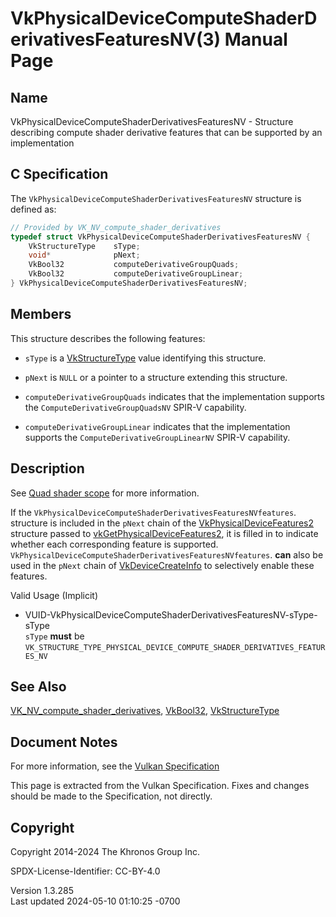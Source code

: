 # VkPhysicalDeviceComputeShaderDerivativesFeaturesNV(3) Manual Page

## Name

VkPhysicalDeviceComputeShaderDerivativesFeaturesNV - Structure
describing compute shader derivative features that can be supported by
an implementation



## <a href="#_c_specification" class="anchor"></a>C Specification

The `VkPhysicalDeviceComputeShaderDerivativesFeaturesNV` structure is
defined as:

``` c
// Provided by VK_NV_compute_shader_derivatives
typedef struct VkPhysicalDeviceComputeShaderDerivativesFeaturesNV {
    VkStructureType    sType;
    void*              pNext;
    VkBool32           computeDerivativeGroupQuads;
    VkBool32           computeDerivativeGroupLinear;
} VkPhysicalDeviceComputeShaderDerivativesFeaturesNV;
```

## <a href="#_members" class="anchor"></a>Members

This structure describes the following features:

- `sType` is a [VkStructureType](https://registry.khronos.org/vulkan/specs/1.3-extensions/man/html/VkStructureType.html) value identifying
  this structure.

- `pNext` is `NULL` or a pointer to a structure extending this
  structure.

- <span id="features-computeDerivativeGroupQuads"></span>
  `computeDerivativeGroupQuads` indicates that the implementation
  supports the `ComputeDerivativeGroupQuadsNV` SPIR-V capability.

- <span id="features-computeDerivativeGroupLinear"></span>
  `computeDerivativeGroupLinear` indicates that the implementation
  supports the `ComputeDerivativeGroupLinearNV` SPIR-V capability.

## <a href="#_description" class="anchor"></a>Description

See <a
href="https://registry.khronos.org/vulkan/specs/1.3-extensions/html/vkspec.html#shaders-scope-quad"
target="_blank" rel="noopener">Quad shader scope</a> for more
information.

If the `VkPhysicalDeviceComputeShaderDerivativesFeaturesNVfeatures`.
structure is included in the `pNext` chain of the
[VkPhysicalDeviceFeatures2](https://registry.khronos.org/vulkan/specs/1.3-extensions/man/html/VkPhysicalDeviceFeatures2.html) structure
passed to
[vkGetPhysicalDeviceFeatures2](https://registry.khronos.org/vulkan/specs/1.3-extensions/man/html/vkGetPhysicalDeviceFeatures2.html), it is
filled in to indicate whether each corresponding feature is supported.
`VkPhysicalDeviceComputeShaderDerivativesFeaturesNVfeatures`. **can**
also be used in the `pNext` chain of
[VkDeviceCreateInfo](https://registry.khronos.org/vulkan/specs/1.3-extensions/man/html/VkDeviceCreateInfo.html) to selectively enable
these features.

Valid Usage (Implicit)

- <a
  href="#VUID-VkPhysicalDeviceComputeShaderDerivativesFeaturesNV-sType-sType"
  id="VUID-VkPhysicalDeviceComputeShaderDerivativesFeaturesNV-sType-sType"></a>
  VUID-VkPhysicalDeviceComputeShaderDerivativesFeaturesNV-sType-sType  
  `sType` **must** be
  `VK_STRUCTURE_TYPE_PHYSICAL_DEVICE_COMPUTE_SHADER_DERIVATIVES_FEATURES_NV`

## <a href="#_see_also" class="anchor"></a>See Also

[VK_NV_compute_shader_derivatives](https://registry.khronos.org/vulkan/specs/1.3-extensions/man/html/VK_NV_compute_shader_derivatives.html),
[VkBool32](https://registry.khronos.org/vulkan/specs/1.3-extensions/man/html/VkBool32.html), [VkStructureType](https://registry.khronos.org/vulkan/specs/1.3-extensions/man/html/VkStructureType.html)

## <a href="#_document_notes" class="anchor"></a>Document Notes

For more information, see the <a
href="https://registry.khronos.org/vulkan/specs/1.3-extensions/html/vkspec.html#VkPhysicalDeviceComputeShaderDerivativesFeaturesNV"
target="_blank" rel="noopener">Vulkan Specification</a>

This page is extracted from the Vulkan Specification. Fixes and changes
should be made to the Specification, not directly.

## <a href="#_copyright" class="anchor"></a>Copyright

Copyright 2014-2024 The Khronos Group Inc.

SPDX-License-Identifier: CC-BY-4.0

Version 1.3.285  
Last updated 2024-05-10 01:10:25 -0700
